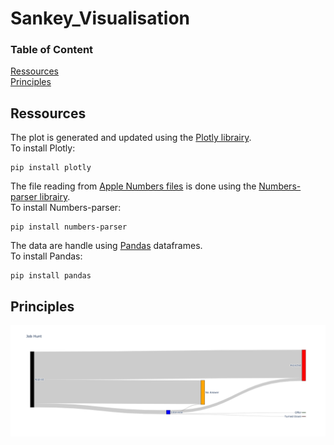 # Sankey_Visualisation

### Table of Content

[Ressources](#Ressources)   
[Principles](#Principles)

## Ressources

The plot is generated and updated using the [Plotly librairy](https://plotly.com/graphing-libraries/).  
To install Plotly: 
````
pip install plotly
`````

The file reading from [Apple Numbers files](https://www.apple.com/numbers/) is done using the [Numbers-parser librairy](https://pypi.org/project/numbers-parser/).  
To install Numbers-parser: 
````
pip install numbers-parser
`````

The data are handle using [Pandas](https://pandas.pydata.org/) dataframes.  
To install Pandas: 
````
pip install pandas
`````

## Principles

![example plot](https://github.com/glongrais/Sankey_Visualisation/blob/main/Fig/example_plot.png)
